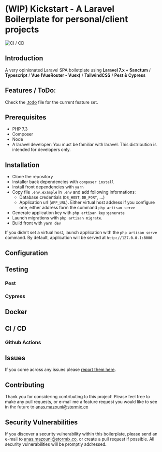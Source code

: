 # (WIP) Kickstart - A Laravel Boilerplate for personal/client projects

![CI / CD](https://github.com/Stormix/kickstart/workflows/CI%20/%20CD/badge.svg)

## Introduction

A very opinionated Laravel SPA boiletplate using **Laravel 7.x + Sanctum** / **Typescript** / **Vue (VueRouter - Vuex)** / **TailwindCSS** / **Pest & Cypress**

## Features / ToDo:

Check the [.todo](./.todo) file for the current feature set.

## Prerequisites

- PHP 7.3
- Composer
- Node
- A laravel developer: You must be familiar with laravel. This distribution is intended for developers only.

## Installation

- Clone the repository
- Installer back dependencies with `composer install`
- Install front dependencies with `yarn`
- Copy file `.env.example` in `.env` and add following informations:
  - Database credentials (`DB_HOST`, `DB_PORT`, ...)
  - Application url (`APP_URL`). Either virtual host address if you configure one, either address form the command `php artisan serve`
- Generate application key with `php artisan key:generate`
- Launch migrations with `php artisan migrate`.
- Build front with `yarn dev`

If you didn't set a virtual host, launch application with the `php artisan serve` command. By default, application will be served at `http://127.0.0.1:8000`

## Configuration

## Testing

### Pest

### Cypress

## Docker

## CI / CD

### Github Actions

## Issues

If you come across any issues please [report them here](https://github.com/Stormix/kickstart/issues).

## Contributing

Thank you for considering contributing to this project! Please feel free to make any pull requests, or e-mail me a feature request you would like to see in the future to anas.mazouni@stormix.co

## Security Vulnerabilities

If you discover a security vulnerability within this boilerplate, please send an e-mail to [anas.mazouni@stormix.co](mailto:anas.mazouni@stormix.co), or create a pull request if possible. All security vulnerabilities will be promptly addressed.
